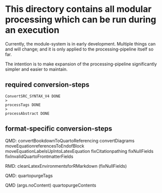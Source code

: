 # This directory contains all modular processing which can be run during an execution

Currently, the module-system is in early development. Multiple things can and will change; and it is only applied to the processing-pipeline itself so far.

The intention is to make expansion of the processing-pipeline significantly simpler and easier to maintain.

## required conversion-steps

```
ConvertSRC_SYNTAX_V4 DONE
>
processTags DONE
>
processAbstract DONE
```

## format-specific conversion-steps

QMD:
    convertBookdownToQuartoReferencing
    convertDiagrams
    moveEquationreferencesToEndofBlock
    moveEquationLabelsUpIntoLatexEquation
    fixCitationpathing
    fixNullFields
    fixInvalidQuartoFrontmatterFields

RMD:
    cleanLatexEnvironmentsforRMarkdown
    (fixNullFields)

QMD:
    quartopurgeTags

QMD (args.noContent)
    quartopurgeContents
